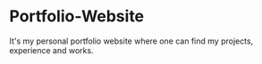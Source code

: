 # Portfolio-Website
It's my personal portfolio website where one can find my projects, experience and works.
